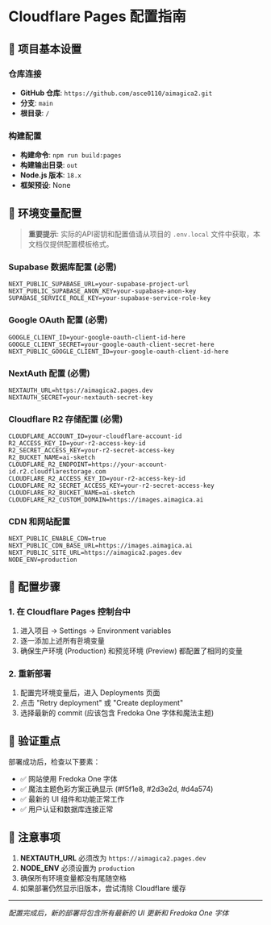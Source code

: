 # Cloudflare Pages 配置指南

## 🚀 项目基本设置

### 仓库连接
- **GitHub 仓库**: `https://github.com/asce0110/aimagica2.git`
- **分支**: `main`
- **根目录**: `/`

### 构建配置
- **构建命令**: `npm run build:pages`
- **构建输出目录**: `out`
- **Node.js 版本**: `18.x`
- **框架预设**: None

## 🔐 环境变量配置

> **重要提示**: 实际的API密钥和配置值请从项目的 `.env.local` 文件中获取，本文档仅提供配置模板格式。

### Supabase 数据库配置 (必需)
```
NEXT_PUBLIC_SUPABASE_URL=your-supabase-project-url
NEXT_PUBLIC_SUPABASE_ANON_KEY=your-supabase-anon-key
SUPABASE_SERVICE_ROLE_KEY=your-supabase-service-role-key
```

### Google OAuth 配置 (必需)
```
GOOGLE_CLIENT_ID=your-google-oauth-client-id-here
GOOGLE_CLIENT_SECRET=your-google-oauth-client-secret-here
NEXT_PUBLIC_GOOGLE_CLIENT_ID=your-google-oauth-client-id-here
```

### NextAuth 配置 (必需)
```
NEXTAUTH_URL=https://aimagica2.pages.dev
NEXTAUTH_SECRET=your-nextauth-secret-key
```

### Cloudflare R2 存储配置 (必需)
```
CLOUDFLARE_ACCOUNT_ID=your-cloudflare-account-id
R2_ACCESS_KEY_ID=your-r2-access-key-id
R2_SECRET_ACCESS_KEY=your-r2-secret-access-key
R2_BUCKET_NAME=ai-sketch
CLOUDFLARE_R2_ENDPOINT=https://your-account-id.r2.cloudflarestorage.com
CLOUDFLARE_R2_ACCESS_KEY_ID=your-r2-access-key-id
CLOUDFLARE_R2_SECRET_ACCESS_KEY=your-r2-secret-access-key
CLOUDFLARE_R2_BUCKET_NAME=ai-sketch
CLOUDFLARE_R2_CUSTOM_DOMAIN=https://images.aimagica.ai
```

### CDN 和网站配置
```
NEXT_PUBLIC_ENABLE_CDN=true
NEXT_PUBLIC_CDN_BASE_URL=https://images.aimagica.ai
NEXT_PUBLIC_SITE_URL=https://aimagica2.pages.dev
NODE_ENV=production
```

## 📝 配置步骤

### 1. 在 Cloudflare Pages 控制台中
1. 进入项目 → Settings → Environment variables
2. 逐一添加上述所有환境变量
3. 确保生产环境 (Production) 和预览环境 (Preview) 都配置了相同的变量

### 2. 重新部署
1. 配置完环境变量后，进入 Deployments 页面
2. 点击 "Retry deployment" 或 "Create deployment"
3. 选择最新的 commit (应该包含 Fredoka One 字体和魔法主题)

## 🎯 验证重点

部署成功后，检查以下要素：
- ✅ 网站使用 Fredoka One 字体
- ✅ 魔法主题色彩方案正确显示 (#f5f1e8, #2d3e2d, #d4a574)
- ✅ 最新的 UI 组件和功能正常工作
- ✅ 用户认证和数据库连接正常

## 🚨 注意事项

1. **NEXTAUTH_URL** 必须改为 `https://aimagica2.pages.dev`
2. **NODE_ENV** 必须设置为 `production`
3. 确保所有环境变量都没有尾随空格
4. 如果部署仍然显示旧版本，尝试清除 Cloudflare 缓存

---
*配置完成后，新的部署将包含所有最新的 UI 更新和 Fredoka One 字体*